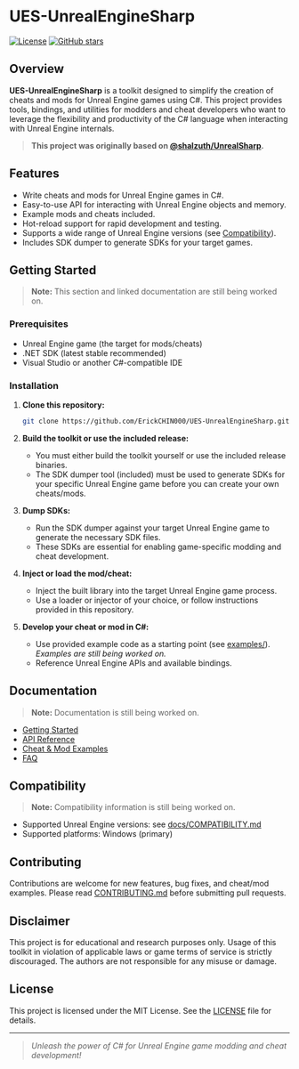 # UES-UnrealEngineSharp

[![License](https://img.shields.io/github/license/ErickCHIN000/UES-UnrealEngineSharp)](LICENSE)
[![GitHub stars](https://img.shields.io/github/stars/ErickCHIN000/UES-UnrealEngineSharp)](https://github.com/ErickCHIN000/UES-UnrealEngineSharp/stargazers)

## Overview

**UES-UnrealEngineSharp** is a toolkit designed to simplify the creation of cheats and mods for Unreal Engine games using C#. This project provides tools, bindings, and utilities for modders and cheat developers who want to leverage the flexibility and productivity of the C# language when interacting with Unreal Engine internals.

> **This project was originally based on [@shalzuth/UnrealSharp](https://github.com/shalzuth/UnrealSharp).**

## Features

- Write cheats and mods for Unreal Engine games in C#.
- Easy-to-use API for interacting with Unreal Engine objects and memory.
- Example mods and cheats included.
- Hot-reload support for rapid development and testing.
- Supports a wide range of Unreal Engine versions (see [Compatibility](#compatibility)).
- Includes SDK dumper to generate SDKs for your target games.

## Getting Started

> **Note:** This section and linked documentation are still being worked on.

### Prerequisites

- Unreal Engine game (the target for mods/cheats)
- .NET SDK (latest stable recommended)
- Visual Studio or another C#-compatible IDE

### Installation

1. **Clone this repository:**
    ```bash
    git clone https://github.com/ErickCHIN000/UES-UnrealEngineSharp.git
    ```

2. **Build the toolkit or use the included release:**
    - You must either build the toolkit yourself or use the included release binaries.
    - The SDK dumper tool (included) must be used to generate SDKs for your specific Unreal Engine game before you can create your own cheats/mods.

3. **Dump SDKs:**
    - Run the SDK dumper against your target Unreal Engine game to generate the necessary SDK files.
    - These SDKs are essential for enabling game-specific modding and cheat development.

4. **Inject or load the mod/cheat:**
    - Inject the built library into the target Unreal Engine game process.
    - Use a loader or injector of your choice, or follow instructions provided in this repository.

5. **Develop your cheat or mod in C#:**
    - Use provided example code as a starting point (see [examples/](examples/)).  
      _Examples are still being worked on._
    - Reference Unreal Engine APIs and available bindings.


## Documentation

> **Note:** Documentation is still being worked on.

- [Getting Started](docs/GETTING_STARTED.md)
- [API Reference](docs/API_REFERENCE.md)
- [Cheat & Mod Examples](examples/)
- [FAQ](docs/FAQ.md)

## Compatibility

> **Note:** Compatibility information is still being worked on.

- Supported Unreal Engine versions: see [docs/COMPATIBILITY.md](docs/COMPATIBILITY.md)
- Supported platforms: Windows (primary)

## Contributing

Contributions are welcome for new features, bug fixes, and cheat/mod examples. Please read [CONTRIBUTING.md](CONTRIBUTING.md) before submitting pull requests.

## Disclaimer

This project is for educational and research purposes only. Usage of this toolkit in violation of applicable laws or game terms of service is strictly discouraged. The authors are not responsible for any misuse or damage.

## License

This project is licensed under the MIT License. See the [LICENSE](LICENSE) file for details.

---

> _Unleash the power of C# for Unreal Engine game modding and cheat development!_

